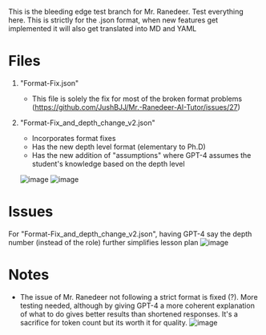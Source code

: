 This is the bleeding edge test branch for Mr. Ranedeer. Test everything here. This is strictly for the .json format, when new features get implemented it will also get translated into MD and YAML

# Files
1. "Format-Fix.json"
   - This file is solely the fix for most of the broken format problems (https://github.com/JushBJJ/Mr.-Ranedeer-AI-Tutor/issues/27)
2. "Format-Fix_and_depth_change_v2.json"
   - Incorporates format fixes
   - Has the new depth level format (elementary to Ph.D)
   - Has the new addition of "assumptions" where GPT-4 assumes the student's knowledge based on the depth level
   
   ![image](https://github.com/JushBJJ/Mr.-Ranedeer-AI-Tutor/assets/36951064/445de4ef-4890-4ab2-9bda-e48079f72e70)
   ![image](https://github.com/JushBJJ/Mr.-Ranedeer-AI-Tutor/assets/36951064/1e81afbe-7292-4488-93e8-73fbbb807aab)

# Issues
For "Format-Fix_and_depth_change_v2.json", having GPT-4 say the depth number (instead of the role) further simplifies lesson plan
![image](https://github.com/JushBJJ/Mr.-Ranedeer-AI-Tutor/assets/36951064/53b8aa13-c113-40bf-b875-91d1d3095bf0)

# Notes
- The issue of Mr. Ranedeer not following a strict format is fixed (?). More testing needed, although by giving GPT-4 a more coherent explanation of what to do gives better results than shortened responses. It's a sacrifice for token count but its worth it for quality.
![image](https://github.com/JushBJJ/Mr.-Ranedeer-AI-Tutor/assets/36951064/5dcfe67b-e71b-42ad-a488-c55e355d2a14)
